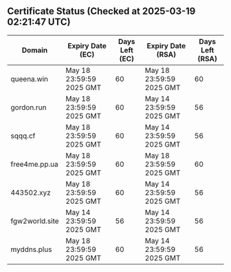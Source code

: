 ## Certificate Status (Checked at 2025-03-19 02:21:47 UTC)
| Domain | Expiry Date (EC) | Days Left (EC) | Expiry Date (RSA) | Days Left (RSA) |
|--------|-------------------|----------------|--------------------|--------------------|
| queena.win | May 18 23:59:59 2025 GMT | 60 | May 18 23:59:59 2025 GMT | 60 |
| gordon.run | May 18 23:59:59 2025 GMT | 60 | May 14 23:59:59 2025 GMT | 56 |
| sqqq.cf | May 18 23:59:59 2025 GMT | 60 | May 14 23:59:59 2025 GMT | 56 |
| free4me.pp.ua | May 18 23:59:59 2025 GMT | 60 | May 18 23:59:59 2025 GMT | 60 |
| 443502.xyz | May 18 23:59:59 2025 GMT | 60 | May 14 23:59:59 2025 GMT | 56 |
| fgw2world.site | May 14 23:59:59 2025 GMT | 56 | May 14 23:59:59 2025 GMT | 56 |
| myddns.plus | May 18 23:59:59 2025 GMT | 60 | May 14 23:59:59 2025 GMT | 56 |
